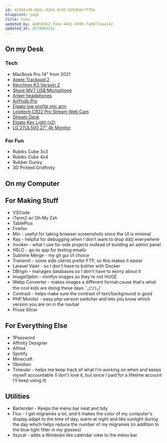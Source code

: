 ```yaml
---
id: 423b0cd9-dd2c-42b4-9c42-8293b0c7f70a
blueprint: page
title: Uses
updated_by: 4e0556b2-7dee-443c-949b-fa0977eaa142
updated_at: 1674493332
---
```

## On my Desk

### Tech

- MacBook Pro 14" from 2021
- [Apple Trackpad 2](https://www.amazon.com/Apple-Magic-Trackpad-MJ2R2LL-Refurbished/dp/B07T7ZW371/ref=sr_1_3)
- [Keychron K3 Version 2](https://www.amazon.com/gp/product/B08LSGDS7B/ref=ppx_yo_dt_b_search_asin_title)
- [Shure MV7 USB Microphone](https://www.amazon.com/Shure-Microphone-Podcasting-Voice-Isolating-Technology/dp/B08G7RG9ML/ref=sr_1_4)
- [Anker headphones](https://www.amazon.com/gp/product/B092J2RWHR/ref=ppx_yo_dt_b_search_asin_title)
- [AirPods Pro](https://www.amazon.com/Apple-MLWK3AM-A-AirPods-Pro/dp/B09JQMJHXY/ref=sr_1_5)
- [Elgato low profile mic arm](https://www.amazon.com/Elgato-Wave-Mic-Arm-Microphone/dp/B097376LKF/ref=sr_1_4)
- [Logitech C922 Pro Stream Web Cam](https://www.amazon.com/Logitech-C922x-Pro-Stream-Webcam/dp/B01LXCDPPK/ref=sr_1_4)
- [Stream Deck](https://www.amazon.com/Controller-Authorized-Distributor-Manufacturer-Warranty/dp/B06W2KLM3S/ref=sr_1_4)
- [Elgato Key Light (x2)](https://www.amazon.com/Elgato-Key-Light-Professional-App-Enabled/dp/B07L755X9G/ref=sr_1_3)
- [LG 27UL500 27" 4k Monitor](https://www.amazon.com/LG-27UL500-W-27-Inch-Freesync-Technology/dp/B07PGL2WVS/ref=sr_1_4)

### For Fun

- Rubiks Cube 3x3
- Rubiks Cube 4x4
- Rubber Ducky
- 3D Printed Gridfinity

## On my Computer

## For Making Stuff

- VSCode
- iTerm2 w/ Oh My Zsh
- TablePlus
- Firefox
- Min - useful for taking browser screenshots since the UI is minimal
- Ray - helpful for debugging when I don't want to drop dd() everywhere
- Invoker - what I use for side projects instead of building an admin panel
- HELO - go-to app for testing emails
- Sublime Merge - my git gui of choice
- Transmit - some side clients prefer FTP, so this makes it easier
- Laravel Valet - so I don't have to bother with Docker
- DBngin - manages databases so I don't have to worry about it
- ImageOptim - minifys images so they're not HUGE
- Webp Converter -  makes images a different format cause that's what the cool kids are doing these days ¯\_(ツ)_/¯
- Contrast - helps make sure the contrast of text/background is good
- PHP Monitor - easy php version switcher and lets you know which version you are on in the navbar
- Prusa Slicer

## For Everything Else

- 1Password
- Affinity Designer
- Alfred
- Spotify
- Minecraft
- Obsidian
- Timeular - helps me keep track of what I'm working on when and keeps myself accountable (I don't love it, but since I paid for a lifetime account I'll keep using it)

## Utilities

- Bartender - Keeps the menu bar neat and tidy
- Flux - I get migraines a lot, and it makes the color of my computer's display adapt to the time of day, warm at night and like sunlight during the day which helps reduce the number of my migraines (in addition to the blue light filter in my glasses)
- Itsycal - adds a Windows like calendar view to the menu bar
